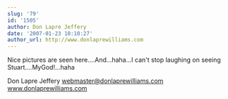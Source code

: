 ```yaml
---
slug: '79'
id: '1505'
author: Don Lapre Jeffery
date: '2007-01-23 10:10:27'
author_url: http://www.donlaprewilliams.com
---
```

Nice pictures are seen here....And...haha...I can't stop laughing on seeing  Stuart....MyGod!...haha


Don Lapre Jeffery
webmaster@donlaprewilliams.com
www.donlaprewilliams.com
